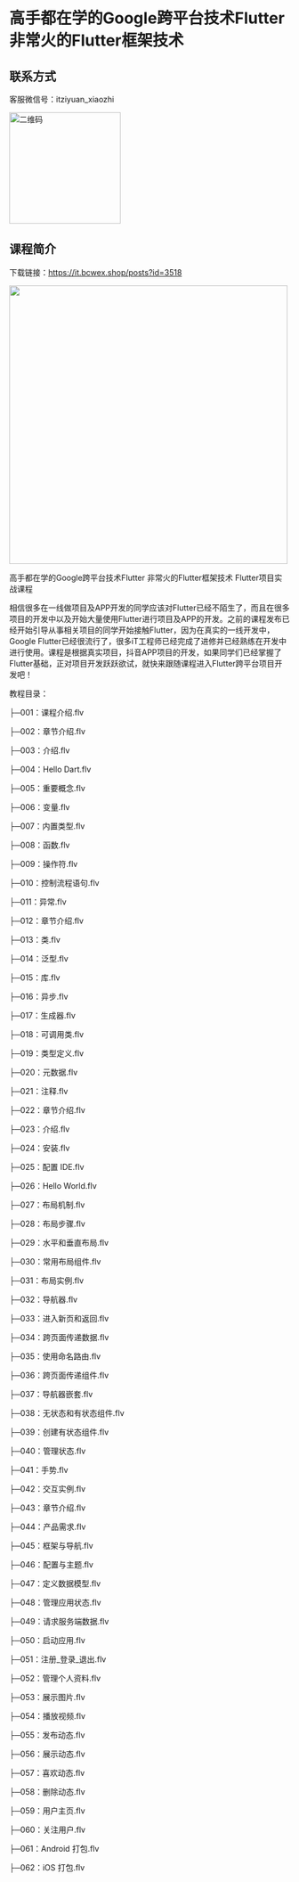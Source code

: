 # 高手都在学的Google跨平台技术Flutter 非常火的Flutter框架技术

## 联系方式

客服微信号：itziyuan_xiaozhi

<img src="https://ziyuanyun.oss-cn-guangzhou.aliyuncs.com/common/20240614073449/666b82192834a.jpg" width="200" height="200" alt="二维码">

## 课程简介

下载链接：https://it.bcwex.shop/posts?id=3518

<img src="https://ziyuanyun.oss-cn-guangzhou.aliyuncs.com/yun/20240515185213/664493ddc42d1.jpg" width="500" alt="">

  

 高手都在学的Google跨平台技术Flutter 非常火的Flutter框架技术 Flutter项目实战课程

 相信很多在一线做项目及APP开发的同学应该对Flutter已经不陌生了，而且在很多项目的开发中以及开始大量使用Flutter进行项目及APP的开发。之前的课程发布已经开始引导从事相关项目的同学开始接触Flutter，因为在真实的一线开发中，Google Flutter已经很流行了，很多iT工程师已经完成了进修并已经熟练在开发中进行使用。课程是根据真实项目，抖音APP项目的开发，如果同学们已经掌握了Flutter基础，正对项目开发跃跃欲试，就快来跟随课程进入Flutter跨平台项目开发吧！

 教程目录：

 ├─001：课程介绍.flv

 ├─002：章节介绍.flv

 ├─003：介绍.flv

 ├─004：Hello Dart.flv

 ├─005：重要概念.flv

 ├─006：变量.flv

 ├─007：内置类型.flv

 ├─008：函数.flv

 ├─009：操作符.flv

 ├─010：控制流程语句.flv

 ├─011：异常.flv

 ├─012：章节介绍.flv

 ├─013：类.flv

 ├─014：泛型.flv

 ├─015：库.flv

 ├─016：异步.flv

 ├─017：生成器.flv

 ├─018：可调用类.flv

 ├─019：类型定义.flv

 ├─020：元数据.flv

 ├─021：注释.flv

 ├─022：章节介绍.flv

 ├─023：介绍.flv

 ├─024：安装.flv

 ├─025：配置 IDE.flv

 ├─026：Hello World.flv

 ├─027：布局机制.flv

 ├─028：布局步骤.flv

 ├─029：水平和垂直布局.flv

 ├─030：常用布局组件.flv

 ├─031：布局实例.flv

 ├─032：导航器.flv

 ├─033：进入新页和返回.flv

 ├─034：跨页面传递数据.flv

 ├─035：使用命名路由.flv

 ├─036：跨页面传递组件.flv

 ├─037：导航器嵌套.flv

 ├─038：无状态和有状态组件.flv

 ├─039：创建有状态组件.flv

 ├─040：管理状态.flv

 ├─041：手势.flv

 ├─042：交互实例.flv

 ├─043：章节介绍.flv

 ├─044：产品需求.flv

 ├─045：框架与导航.flv

 ├─046：配置与主题.flv

 ├─047：定义数据模型.flv

 ├─048：管理应用状态.flv

 ├─049：请求服务端数据.flv

 ├─050：启动应用.flv

 ├─051：注册_登录_退出.flv

 ├─052：管理个人资料.flv

 ├─053：展示图片.flv

 ├─054：播放视频.flv

 ├─055：发布动态.flv

 ├─056：展示动态.flv

 ├─057：喜欢动态.flv

 ├─058：删除动态.flv

 ├─059：用户主页.flv

 ├─060：关注用户.flv

 ├─061：Android 打包.flv

 ├─062：iOS 打包.flv

  